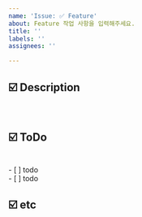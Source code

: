 ```yaml
---
name: 'Issue: ✅ Feature'
about: Feature 작업 사항을 입력해주세요.
title: ''
labels: ''
assignees: ''

---
```


## ☑️ Description
<br>
<!-- 기능 설명 해주세용 -->

## ☑️ ToDo
<br>
<!-- 해야할 일 써주세용 -->
 - [ ] todo
<br/>
 - [ ] todo

## ☑️ etc
